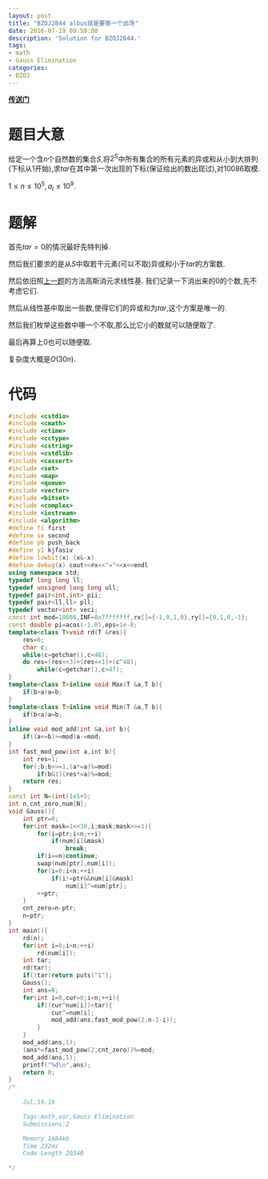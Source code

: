 ```yaml
---
layout: post
title: "BZOJ2844 albus就是要第一个出场"
date: 2016-07-19 09:59:00
description: 'Solution for BZOJ2844.'
tags:
- math
- Gauss Elimination
categories:
- BZOJ
---
```


[**传送门**](http://www.lydsy.com/JudgeOnline/problem.php?id=2844)

# 题目大意

给定一个含$n$个自然数的集合$S$,将$2^S$中所有集合的所有元素的异或和从小到大排列(下标从$1$开始),求$tar$在其中第一次出现的下标(保证给出的数出现过),对$10086$取模.

$1\le n\le10^5,a_i\le10^9.$

# 题解

首先$tar=0$的情况最好先特判掉.

然后我们要求的是从$S$中取若干元素(可以不取)异或和小于$tar$的方案数.

然后依旧照[上一题](http://kyleyoung-ymj.cf/BZOJ-2115)的方法高斯消元求线性基.
我们记录一下消出来的$0$的个数,先不考虑它们.

然后从线性基中取出一些数,使得它们的异或和为$tar$,这个方案是唯一的.

然后我们枚举这些数中哪一个不取,那么比它小的数就可以随便取了.

最后再算上$0$也可以随便取.

复杂度大概是$O(30n)$.

# 代码

```c++
#include <cstdio>
#include <cmath>
#include <ctime>
#include <cctype>
#include <cstring>
#include <cstdlib>
#include <cassert>
#include <set>
#include <map>
#include <queue>
#include <vector>
#include <bitset>
#include <complex>
#include <iostream>
#include <algorithm>
#define fi first
#define se second
#define pb push_back
#define y1 kjfasiv
#define lowbit(x) (x&-x)
#define debug(x) cout<<#x<<"="<<x<<endl
using namespace std;
typedef long long ll;
typedef unsigned long long ull;
typedef pair<int,int> pii;
typedef pair<ll,ll> pll;
typedef vector<int> veci;
const int mod=10086,INF=0x7fffffff,rx[]={-1,0,1,0},ry[]={0,1,0,-1};
const double pi=acos(-1.0),eps=1e-8;
template<class T>void rd(T &res){
    res=0;
    char c;
    while(c=getchar(),c<48);
    do res=(res<<3)+(res<<1)+(c^48);
        while(c=getchar(),c>47);
}
template<class T>inline void Max(T &a,T b){
    if(b>a)a=b;
}
template<class T>inline void Min(T &a,T b){
    if(b<a)a=b;
}
inline void mod_add(int &a,int b){
    if((a+=b)>=mod)a-=mod;
}
int fast_mod_pow(int a,int b){
    int res=1;
    for(;b;b>>=1,(a*=a)%=mod)
        if(b&1)(res*=a)%=mod;
    return res;
}
const int N=(int)1e5+5;
int n,cnt_zero,num[N];
void Gauss(){
    int ptr=0;
    for(int mask=1<<30,i;mask;mask>>=1){
        for(i=ptr;i<n;++i)
            if(num[i]&mask)
                break;
        if(i==n)continue;
        swap(num[ptr],num[i]);
        for(i=0;i<n;++i)
            if(i!=ptr&&num[i]&mask)
                num[i]^=num[ptr];
        ++ptr;
    }
    cnt_zero=n-ptr;
    n=ptr;
}
int main(){
    rd(n);
    for(int i=0;i<n;++i)
        rd(num[i]);
    int tar;
    rd(tar);
    if(!tar)return puts("1");
    Gauss();
    int ans=0;
    for(int i=0,cur=0;i<n;++i){
        if((cur^num[i])<tar){
            cur^=num[i];
            mod_add(ans,fast_mod_pow(2,n-1-i));
        }
    }
    mod_add(ans,1);
    (ans*=fast_mod_pow(2,cnt_zero))%=mod;
    mod_add(ans,1);
    printf("%d\n",ans);
    return 0;
}
/*
    
    Jul.19.16

    Tags:math,xor,Gauss Elimination
    Submissions:2

    Memory 1684kb
    Time 232ms
    Code Length 2034B

*/

```

